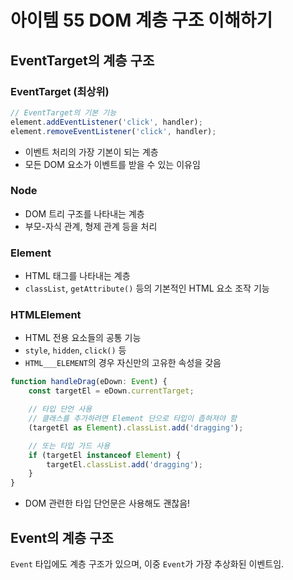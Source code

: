 # 아이템 55 DOM 계층 구조 이해하기

## EventTarget의 계층 구조

### EventTarget (최상위)

```ts
// EventTarget의 기본 기능
element.addEventListener('click', handler);
element.removeEventListener('click', handler);
```

-   이벤트 처리의 가장 기본이 되는 계층
-   모든 DOM 요소가 이벤트를 받을 수 있는 이유임

### Node

-   DOM 트리 구조를 나타내는 계층
-   부모-자식 관계, 형제 관계 등을 처리

### Element

-   HTML 태그를 나타내는 계층
-   `classList`, `getAttribute()` 등의 기본적인 HTML 요소 조작 기능

### HTMLElement

-   HTML 전용 요소들의 공통 기능
-   `style`, `hidden`, `click()` 등
-   `HTML___ELEMENT`의 경우 자신만의 고유한 속성을 갖음

```ts
function handleDrag(eDown: Event) {
    const targetEl = eDown.currentTarget;

    // 타입 단언 사용
    // 클래스를 추가하려면 Element 단으로 타입이 좁혀져야 함
    (targetEl as Element).classList.add('dragging');

    // 또는 타입 가드 사용
    if (targetEl instanceof Element) {
        targetEl.classList.add('dragging');
    }
}
```

-   DOM 관련한 타입 단언문은 사용해도 괜찮음!

## Event의 계층 구조

`Event` 타입에도 계층 구조가 있으며, 이중 `Event`가 가장 추상화된 이벤트임.
